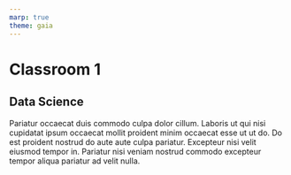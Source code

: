 ```yaml
---
marp: true
theme: gaia
---
```


# Classroom 1

## Data Science

Pariatur occaecat duis commodo culpa dolor cillum. Laboris ut qui nisi cupidatat ipsum occaecat mollit proident minim occaecat esse ut ut do. Do est proident nostrud do aute aute culpa pariatur. Excepteur nisi velit eiusmod tempor in. Pariatur nisi veniam nostrud commodo excepteur tempor aliqua pariatur ad velit nulla.



